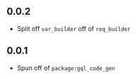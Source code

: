 ## 0.0.2

- Split off `var_builder` off of `req_builder`

## 0.0.1

- Spun off of `package:gql_code_gen`
